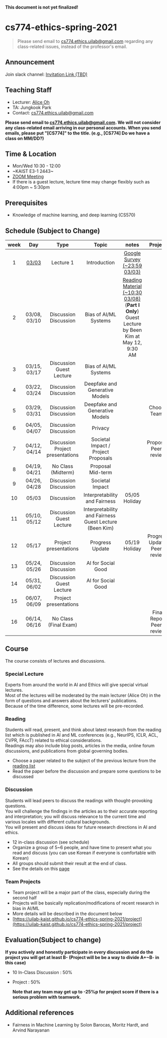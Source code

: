 **This document is not yet finalized!**

# cs774-ethics-spring-2021

> Please send email to cs774.ethics.uilab@gmail.com regarding any class-related issues, instead of the professor's email.

## Announcement
Join slack channel: [Invitation Link (TBD)]()

## Teaching Staff

- Lecturer: [Alice Oh](https://aliceoh9.github.io/)
- TA: Jungkook Park
- Contact: cs774.ethics.uilab@gmail.com

**Please send email to cs774.ethics.uilab@gmail.com. We will not consider any class-related email arriving in our personal accounts. When you send emails, please put "[CS774]" to the title. (e.g., [CS774] Do we have a class on MM/DD?)**

## Time & Location
- Mon/Wed 10:30 - 12:00
- ~KAIST E3-1 2443~
- [ZOOM Meeting](https://kaist.zoom.us/j/86169039980?pwd=VFlWMk5IY0VIbVZ6cTZjU2RYSWUzZz09#success)
- If there is a guest lecture, lecture time may change flexibly such as 4:00pm ~ 5:30pm

## Prerequisites  

- Knowledge of machine learning, and deep learning (CS570)

## Schedule (Subject to Change)

|  week |                    Day                    |                Type             |                      Topic                    |      notes     |           Project          |
|:-----:|:-----------------------------------------:|:-------------------------------:|:---------------------------------------------:|:--------------:|:--------------------------:|
|   1   | [03/03](contents/2021_cs774_lecture1.pdf) | Lecture 1                       | Introduction                                  | [Google Survey (~23:59 03/03)](https://forms.gle/URPwB6ZcpcgZXpMB7) | |
|   2   | 03/08, 03/10                              | Discussion <br/> Discussion     | Bias of AI/ML Systems                         | [Reading Material (~10:30 03/08)](contents/Z_Big_Datas_Disparate_Impacts.pdf) (**Part I Only**) <br> Guest Lecture by Been Kim at May 12, 9:30 AM | |
|   3   | 03/15, 03/17                              | Discussion <br/> Guest Lecture    | Bias of AI/ML Systems <br/>    | | |
|   4   | 03/22, 03/24                              | Discussion  <br/> Discussion    | Deepfake and Generative Models      | | |
|   5   | 03/29, 03/31                              | Discussion  <br/> Discussion     | Deepfake and Generative Models         | | Choose Teams |
|   6   | 04/05, 04/07                              | Discussion  <br/> Discussion | Privacy                             | | |
|   7   | 04/12, 04/14                              | Discussion  <br/> Project presentations | Societal Impact / Project Proposals                           | | Proposal, Peer-review|
|   8   | 04/19, 04/21                              | No Class (Midterm)            | Proposal <br/> Mid-term                       | |  |
|   9   | 04/26, 04/28                              | Discussion  <br/> Discussion  | Societal Impact                        | | |
|   10  | 05/03                             | Discussion     | Interpretability and Fairness                         | 05/05 Holiday | |
|   11  | 05/10, 05/12                              | Discussion <br/> Guest Lecture    | Interpretability and Fairness <br/> Guest Lecture (Been Kim)                             | | |
|   12  | 05/17                              | Project presentations  | Progress Update <br/>        | 05/19 Holiday | Progress Update, Peer-review |
|   13  | 05/24, 05/26                              | Discussion <br/> Discussion     | AI for Social Good                 | | |
|   14  | 05/31, 06/02                              | Discussion <br/> Guest Lecture  | AI for Social Good                 | | |
|   15  | 06/07, 06/09                              | Project presentations                               |                                               | | |
|   16  | 06/14, 06/16                                         | No Class (Final Exam)                               |                           | | Final Report Peer-review |



## Course

The course consists of lectures and discussions.

### Special Lecture

Experts from around the world in AI and Ethics will give special virtual lectures.  
Most of the lectures will be moderated by the main lecturer (Alice Oh) in the form of questions and answers about the lecturers’ publications.  
Because of the time difference, some lectures will be pre-recorded.  
<!-- Possible lecturers include [Joanna Bryson (Hertie School)](http://www.cs.bath.ac.uk/~jjb/) on the topic of general AI Ethics, [Shakir Mohamed (DeepMind)](https://shakirm.com/) on the topic of diversity and inclusion in AI, [Dirk Hovy(Bocconi University)](http://www.dirkhovy.com) on the topic of Predictive Bias in NLP, [Kyunghyun Cho (New York University)](https://kyunghyuncho.me/), and additional guests will be added. -->

### Reading

Students will read,  present,  and think about latest research from the reading list which is published in AI  and  ML conferences (e.g., NeurIPS, ICLR, ACL, CVPR, FAccT) related to ethical considerations.  
Readings may also include blog posts, articles in the media, online forum discussions, and publications from global governing bodies.

- Choose a paper related to the subject of the previous lecture from the [reading list](https://docs.google.com/document/d/1oL3aBkflgKoGymlpFqhx81fXZrKKOWh0lk2PfPTCdDU/edit?usp=sharing)
- Read the paper before the discussion and prepare some questions to be discussed

### Discussion

Students will lead peers to discuss the readings with thought-provoking questions.   
You will challenge the findings in the articles as to their accurate reporting and interpretation;  you will discuss relevance to the current time and various locales with different cultural backgrounds.  
You will present and discuss ideas for future research directions in AI and ethics.

- 12 in-class discussion (see schedule)
- Organize a group of 5~6 people, and have time to present what you read and discuss (you can use Korean if everyone is comfortable with Korean)
- All groups should submit their result at the end of class.
- See the details on this [page](https://uilab-kaist.github.io/cs774-ethics-spring-2021/discussion)

### Team Projects

- Team project will be a major part of the class, especially during the second half
- Projects will be basically replication/modifications of recent research in bias in AI/ML
- More details will be described in the document below
- [https://uilab-kaist.github.io/cs774-ethics-spring-2021/project](https://uilab-kaist.github.io/cs774-ethics-spring-2021/project)

## Evaluation(Subject to change)

 **If you actively and honestly participate in every discussion and do the project you will get at least B- (Project will be be a way to divide A+~B- in this case)**

* 10 In-Class Discussion : 50%

* Project : 50%
  
    **Note that any team may get up to -25%p for project score if there is a serious problem with teamwork.**


## Additional references

- Fairness in Machine Learning by Solon Barocas, Moritz Hardt, and Arvind Narayanan
